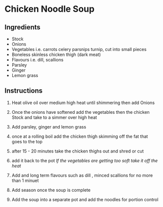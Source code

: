# Chicken Noodle Soup

## Ingredients
* Stock
* Onions
* Vegetables i.e. carrots celery parsnips turnip, cut into small pieces
* Boneless skinless chicken thigh (dark meat)
* Flavours i.e. dill, scallions
* Parsley
* Ginger
* Lemon grass

## Instructions
1. Heat olive oil over medium high heat until shimmering then add Onions

2. Once the onions have softened add the vegetables then the chicken Stock and take to a simmer over high heat

3. Add parsley, ginger and lemon grass

4. once at a rolling boil add the chicken thigh skimming off the fat that goes to the top

5. after 15 - 20 minutes take the chicken thighs out and shred or cut

6. add it back to the pot *If the vegetables are getting too soft take it off the heat*

7. Add and long term flavours such as dill , minced scallions for no more than 1 minuet

8. Add season once the soup is complete

9. Add the soup into a separate pot and add the noodles for portion control

